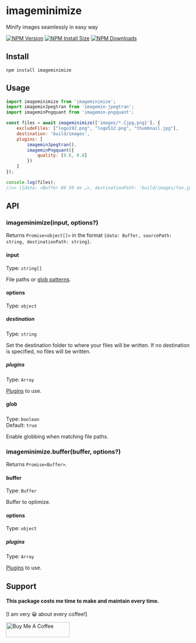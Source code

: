 # imageminimize

Minify images seamlessly in easy way

  [![NPM Version][npm-version-image]][npm-url]
  [![NPM Install Size][npm-install-size-image]][npm-install-size-url]
  [![NPM Downloads][npm-downloads-image]][npm-downloads-url]

## Install

```
npm install imageminimize
```

## Usage

```js
import imageminimize from 'imageminimize';
import imageminJpegtran from 'imagemin-jpegtran';
import imageminPngquant from 'imagemin-pngquant';

const files = await imageminimize(['images/*.{jpg,png}'], {
	excludeFiles: ["logo192.png", "logo512.png", "thumbnail.jpg"],
	destination: 'build/images',
	plugins: [
		imageminJpegtran(),
		imageminPngquant({
			quality: [0.6, 0.8]
		})
	]
});

console.log(files);
//=> [{data: <Buffer 89 50 4e …>, destinationPath: 'build/images/foo.jpg'}, …]
```

## API

### imageminimize(input, options?)

Returns `Promise<object[]>` in the format `{data: Buffer, sourcePath: string, destinationPath: string}`.

#### input

Type: `string[]`

File paths or [glob patterns](https://github.com/sindresorhus/globby#globbing-patterns).

#### options

Type: `object`

##### destination

Type: `string`

Set the destination folder to where your files will be written. If no destination is specified, no files will be written.

##### plugins

Type: `Array`

[Plugins](https://www.npmjs.com/browse/keyword/imageminplugin) to use.

##### glob

Type: `boolean`\
Default: `true`

Enable globbing when matching file paths.

### imageminimize.buffer(buffer, options?)

Returns `Promise<Buffer>`.

#### buffer

Type: `Buffer`

Buffer to optimize.

#### options

Type: `object`

##### plugins

Type: `Array`

[Plugins](https://www.npmjs.com/browse/keyword/imageminplugin) to use.

## Support
#### This package costs me time to make and maintain every time.
[I am very 😀 about every coffee!]

<a href="https://www.buymeacoffee.com/imranbaali" target="_blank"><img src="https://cdn.buymeacoffee.com/buttons/v2/default-yellow.png" alt="Buy Me A Coffee" height="41" width="174"></a>


[npm-downloads-image]: https://badgen.net/npm/dm/imageminimize
[npm-downloads-url]: https://npmcharts.com/compare/imageminimize?minimal=true
[npm-install-size-image]: https://badgen.net/packagephobia/install/imageminimize
[npm-install-size-url]: https://packagephobia.com/result?p=imageminimize
[npm-url]: https://www.npmjs.com/package/imageminimize
[npm-version-image]: https://badgen.net/npm/v/imageminimize
